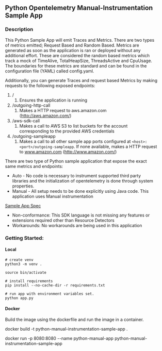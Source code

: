 ## Python Opentelemetry Manual-Instrumentation Sample App

### Description

This Python Sample App will emit Traces and Metrics. There are two types of metrics emitted;
Request Based and Random Based.
Metrics are generated as soon as the application is ran or deployed without any additional effort. These are considered the random based metrics which track a mock of TimeAlive, TotalHeapSize, ThreadsActive and CpuUsage. The boundaries for these metrics are standard and can be found in the configuration file (YAML) called config.yaml.

Additionally, you can generate Traces and request based Metrics by making requests to the following exposed endpoints:

1. /
    1. Ensures the application is running
2. /outgoing-http-call
    1. Makes a HTTP request to aws.amazon.com (http://aws.amazon.com/)
3. /aws-sdk-call
    1. Makes a call to AWS S3 to list buckets for the account corresponding to the provided AWS credentials
4. /outgoing-sampleapp
    1. Makes a call to all other sample app ports configured at `<host>:<port>/outgoing-sampleapp`. If none available, makes a HTTP request to www.amazon.com (http://www.amazon.com/)

There are two type of Python sample application that expose the exact same metrics and endpoints:

* Auto - No code is necessary to instrument supported third party libraries and the initialization of opentelemetry is done through system properties.
* Manual - All setup needs to be done explicitly using Java code.
This application uses Manual instrumentation

[Sample App Spec](../SampleAppSpec.md)

* Non-conformance: This SDK language is not missing any features or extensions required other than Resource Detectors
* Workarounds: No workarounds are being used in this application

### Getting Started:

#### Local

```
# create venv
python3 -m venv .

source bin/activate

# install requirements
pip install --no-cache-dir -r requirements.txt

# run app with environment variables set.
python app.py
```

#### Docker
Build the image using the dockerfile and run the image in a container.

docker build -t python-manual-instrumentation-sample-app .

docker run -p 8080:8080 --name python-manual-app python-manual-instrumentation-sample-app 
